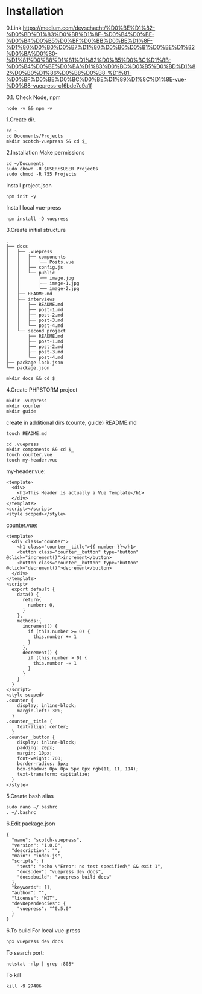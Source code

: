 # Installation
0.Link
https://medium.com/devschacht/%D0%BE%D1%82-%D0%BD%D1%83%D0%BB%D1%8F-%D0%B4%D0%BE-%D0%B4%D0%B5%D0%BF%D0%BB%D0%BE%D1%8F-%D1%80%D0%B0%D0%B7%D1%80%D0%B0%D0%B1%D0%BE%D1%82%D0%BA%D0%B0-%D1%81%D0%B8%D1%81%D1%82%D0%B5%D0%BC%D1%8B-%D0%B4%D0%BE%D0%BA%D1%83%D0%BC%D0%B5%D0%BD%D1%82%D0%B0%D1%86%D0%B8%D0%B8-%D1%81-%D0%BF%D0%BE%D0%BC%D0%BE%D1%89%D1%8C%D1%8E-vue-%D0%B8-vuepress-cf6bde7c9a1f

0.1. Check Node, npm
````
node -v && npm -v
````
1.Create dir.
````
cd ~
cd Documents/Projects
mkdir scotch-vuepress && cd $_
````
2.Installation
Make permissions
````
cd ~/Documents
sudo chown -R $USER:$USER Projects
sudo chmod -R 755 Projects
````
Install project.json
````
npm init -y
````
Install local vue-press
````
npm install -D vuepress
````
3.Create initial structure
````
.
├── docs
│   ├── .vuepress
│   │   ├── components
│   │   │   └── Posts.vue
│   │   ├── config.js
│   │   └── public
│   │       ├── image.jpg
│   │       ├── image-1.jpg
│   │       └── image-2.jpg
│   ├── README.md
│   ├── interviews
│   │   ├── README.md
│   │   ├── post-1.md
│   │   ├── post-2.md
│   │   ├── post-3.md
│   │   └── post-4.md
│   └── second project
│       ├── README.md
│       ├── post-1.md
│       ├── post-2.md
│       ├── post-3.md
│       └── post-4.md
├── package-lock.json
└── package.json
````
````
mkdir docs && cd $_
````
4.Create PHPSTORM project
````
mkdir .vuepress
mkdir counter
mkdir guide
````
create in additional dirs (counte, guide) README.md
````
touch README.md
````
````
cd .vuepress
mkdir components && cd $_
touch counter.vue
touch my-header.vue
````
my-header.vue:
````
<template>
  <div>
    <h1>This Header is actually a Vue Template</h1>
  </div>
</template>
<script></script>
<style scoped></style>
````
counter.vue:
````
<template>
  <div class="counter">
    <h1 class="counter__title">{{ number }}</h1>
    <button class="counter__button" type="button" @click="increment()">increment</button>
    <button class="counter__button" type="button" @click="decrement()">decrement</button>
  </div>
</template>
<script>
  export default {
    data() {
      return{
        number: 0,
      }
    },
    methods:{
      increment() {
        if (this.number >= 0) {
          this.number += 1
        }
      },
      decrement() {
        if (this.number > 0) {
          this.number -= 1
        }
      }
    }
  }
</script>
<style scoped>
.counter {
    display: inline-block;
    margin-left: 30%;
  }
.counter__title {
    text-align: center;
  }
.counter__button {
    display: inline-block;
    padding: 20px;
    margin: 10px;
    font-weight: 700;
    border-radius: 5px;
    box-shadow: 0px 0px 5px 0px rgb(11, 11, 114);
    text-transform: capitalize;
  }
</style>
````



5.Create bash alias
````
sudo nano ~/.bashrc
. ~/.bashrc
````
6.Edit package.json
````
{
  "name": "scotch-vuepress",
  "version": "1.0.0",
  "description": "",
  "main": "index.js",
  "scripts": {
    "test": "echo \"Error: no test specified\" && exit 1",
    "docs:dev": "vuepress dev docs",
    "docs:build": "vuepress build docs"
  },
  "keywords": [],
  "author": "",
  "license": "MIT",
  "devDependencies": {
    "vuepress": "^0.5.0"
  }
}
````
6.To build
For local vue-press
````
npx vuepress dev docs
````
To search port:
````
netstat -nlp | grep :808*
````
To kill
````
kill -9 27486
````



